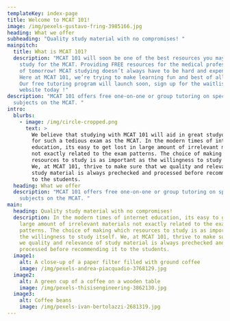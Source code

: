 ```yaml
---
templateKey: index-page
title: Welcome to MCAT 101!
image: /img/pexels-gustavo-fring-3985166.jpg
heading: What we offer
subheading: "Quality study material with no compromises! "
mainpitch:
  title: What is MCAT 101?
  description: "MCAT 101 will soon be one of the best resources you may use to
    study for the MCAT. Providing FREE resources for the medical professionals
    of tomorrow! MCAT studying doesn’t always have to be hard and expensive.
    Here at MCAT 101, we’re trying to make learning fun and best of all: FREE!
    Our free tutoring program will launch soon, sign up for the waitlist on our
    website today !"
description: "MCAT 101 offers free one-on-one or group tutoring on specific
  subjects on the MCAT. "
intro:
  blurbs:
    - image: /img/circle-cropped.png
      text: >
        We believe that studying with MCAT 101 will aid in great studyong skills
        for such a tedious exam as the MCAT. In the modern times of internet
        education, its easy to get lost in large amount of irrelevant materials
        not exactly related to the exam patterns. The choice of making which
        resources to study is as important as the willingness to study itself.
        We, at MCAT 101, thrive to make sure that we quality and relevance of
        study material is always prechecked and processed before recommending it
        to the students.
  heading: What we offer
  description: "MCAT 101 offers free one-on-one or group tutoring on specific
    subjects on the MCAT. "
main:
  heading: Quality study material with no compromises!
  description: In the modern times of internet education, its easy to get lost in
    large amount of irrelevant materials not exactly related to the exam
    patterns. The choice of making which resources to study is as important as
    the willingness to study itself. We, at MCAT 101, thrive to make sure that
    we quality and relevance of study material is always prechecked and
    processed before recommending it to the students.
  image1:
    alt: A close-up of a paper filter filled with ground coffee
    image: /img/pexels-andrea-piacquadio-3768129.jpg
  image2:
    alt: A green cup of a coffee on a wooden table
    image: /img/pexels-thisisengineering-3862130.jpg
  image3:
    alt: Coffee beans
    image: /img/pexels-ivan-bertolazzi-2681319.jpg
---
```

